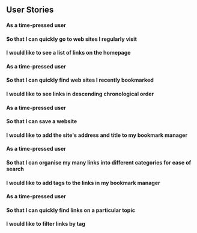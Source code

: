 ## User Stories
#### As a time-pressed user
#### So that I can quickly go to web sites I regularly visit
#### I would like to see a list of links on the homepage

#### As a time-pressed user
#### So that I can quickly find web sites I recently bookmarked
#### I would like to see links in descending chronological order

#### As a time-pressed user
#### So that I can save a website
#### I would like to add the site's address and title to my bookmark manager

#### As a time-pressed user
#### So that I can organise my many links into different categories for ease of search
#### I would like to add tags to the links in my bookmark manager

#### As a time-pressed user
#### So that I can quickly find links on a particular topic
#### I would like to filter links by tag
